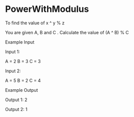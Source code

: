 # PowerWithModulus
To find the value of x ^ y % z

You are given A, B and C .
Calculate the value of (A ^ B) % C

Example Input

Input 1:

A = 2 B = 3 C = 3

Input 2:

A = 5 B = 2 C = 4


Example Output

Output 1: 2

Output 2: 1
